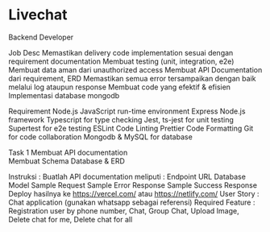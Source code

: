 # Livechat
Backend Developer

Job Desc
Memastikan delivery code implementation sesuai dengan requirement documentation
Membuat testing (unit, integration, e2e)
Membuat data aman dari unauthorized access 
Membuat API Documentation dari requirement, ERD 
Memastikan semua error tersampaikan dengan baik melalui log ataupun response
Membuat code yang efektif & efisien
Implementasi database mongodb

Requirement
Node.js JavaScript run-time environment
Express Node.js framework
Typescript for type checking
Jest, ts-jest for unit testing
Supertest for e2e testing
ESLint Code Linting
Prettier Code Formatting
Git for code collaboration
Mongodb & MySQL for database


Task 1
Membuat API documentation 	
Membuat Schema Database & ERD

Instruksi : 
Buatlah API documentation meliputi : 
Endpoint URL
Database Model
Sample Request
Sample Error Response
Sample Success Response
Deploy hasilnya ke https://vercel.com/ atau https://netlify.com/ 
User Story : 
Chat application (gunakan whatsapp sebagai referensi)
Required Feature : Registration user by phone number, Chat, Group Chat, Upload Image, Delete chat for me, Delete chat for all
